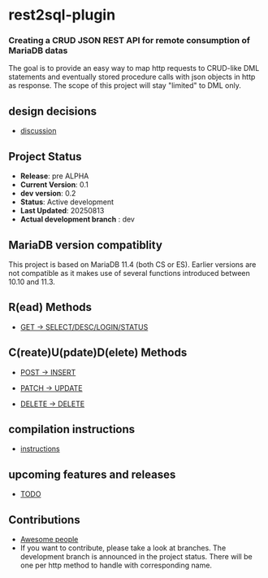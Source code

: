 # rest2sql-plugin 
### Creating a CRUD JSON REST API for remote consumption of MariaDB datas

The goal is to provide an easy way to map http requests to CRUD-like DML statements and eventually stored procedure calls with json objects in http as response. The scope of this project will stay "limited" to DML only.

## design decisions
* [discussion](https://github.com/SylvainA77/JSON2SQL-plugin/blob/main/doc/stack-n-architecture-decisions.md)
 
## Project Status

- **Release**: pre ALPHA
- **Current Version**: 0.1
- **dev version**: 0.2  
- **Status**: Active development
- **Last Updated**: 20250813
- **Actual development branch** : dev

## MariaDB version compatiblity

This project is based on MariaDB 11.4 (both CS or ES). Earlier versions are not compatible as it makes use of several functions introduced between 10.10 and 11.3.

## R(ead) Methods

* [GET → SELECT/DESC/LOGIN/STATUS](https://github.com/SylvainA77/JSON-API-plugin/blob/main/doc/handle_get_request.md)

## C(reate)U(pdate)D(elete) Methods

* [POST → INSERT](https://github.com/SylvainA77/JSON2SQL-plugin/blob/main/doc/handle_post_request.md)  

* [PATCH → UPDATE](https://github.com/SylvainA77/JSON2SQL-plugin/blob/main/doc/handle_patch_request.md)  

* [DELETE → DELETE](https://github.com/SylvainA77/JSON2SQL-plugin/blob/main/doc/handle_delete_request.md)

  
## compilation instructions

* [instructions](https://github.com/SylvainA77/JSON-API-plugin/blob/main/doc/compilation.md)

## upcoming features and releases

* [TODO](https://github.com/SylvainA77/JSON-API-plugin/blob/main/doc/TODO.md)

## Contributions

* [Awesome people](https://github.com/SylvainA77/JSON-API-plugin/blob/main/Contributions.md)
* If you want to contribute, please take a look at branches. The development branch is announced in the project status. There will be one per http method to handle with corresponding name.


